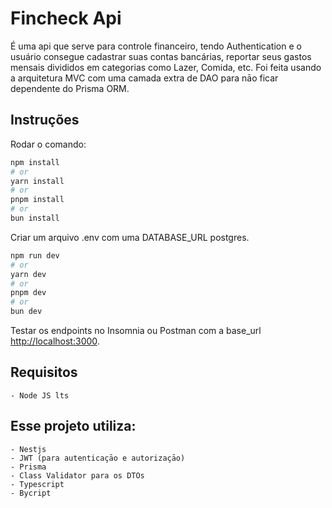 # Fincheck Api

É uma api que serve para controle financeiro, tendo Authentication e o usuário consegue cadastrar suas contas bancárias, reportar seus gastos mensais divididos em categorias como Lazer, Comida, etc.
Foi feita usando a arquitetura MVC com uma camada extra de DAO para nāo ficar dependente do Prisma ORM.

## Instruções

Rodar o comando:
```bash
npm install
# or
yarn install
# or
pnpm install
# or
bun install
```
Criar um arquivo .env com uma DATABASE_URL postgres.

```bash
npm run dev
# or
yarn dev
# or
pnpm dev
# or
bun dev
```

Testar os endpoints no Insomnia ou Postman com a base_url [http://localhost:3000](http://localhost:3000).

## Requisitos

```
- Node JS lts
```

## Esse projeto utiliza:

```
- Nestjs
- JWT (para autenticaçāo e autorizaçāo)
- Prisma
- Class Validator para os DTOs
- Typescript
- Bycript
```
